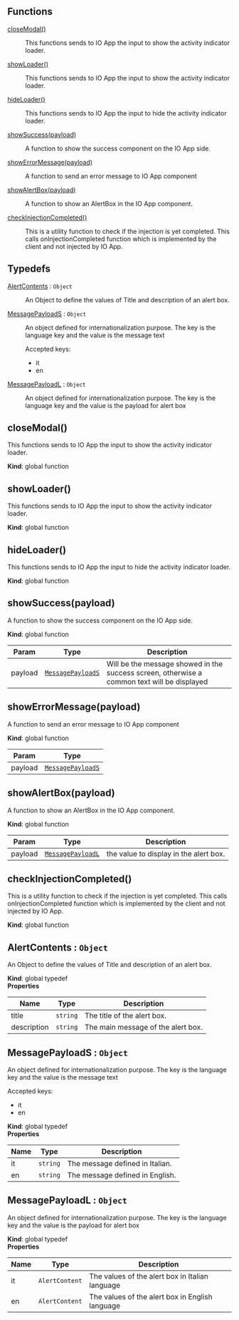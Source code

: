 ## Functions

<dl>
<dt><a href="#closeModal">closeModal()</a></dt>
<dd><p>This functions sends to IO App the input to show the activity indicator loader.</p>
</dd>
<dt><a href="#showLoader">showLoader()</a></dt>
<dd><p>This functions sends to IO App the input to show the activity indicator loader.</p>
</dd>
<dt><a href="#hideLoader">hideLoader()</a></dt>
<dd><p>This functions sends to IO App the input to hide the activity indicator loader.</p>
</dd>
<dt><a href="#showSuccess">showSuccess(payload)</a></dt>
<dd><p>A function to show the success component on the IO App side.</p>
</dd>
<dt><a href="#showErrorMessage">showErrorMessage(payload)</a></dt>
<dd><p>A function to send an error message to IO App component</p>
</dd>
<dt><a href="#showAlertBox">showAlertBox(payload)</a></dt>
<dd><p>A function to show an AlertBox in the IO App component.</p>
</dd>
<dt><a href="#checkInjectionCompleted">checkInjectionCompleted()</a></dt>
<dd><p>This is a utility function to check if the injection is yet completed.
This calls onInjectionCompleted function which is implemented by the client and not injected by IO App.</p>
</dd>
</dl>

## Typedefs

<dl>
<dt><a href="#AlertContents">AlertContents</a> : <code>Object</code></dt>
<dd><p>An Object to define the values of Title and description of an alert box.</p>
</dd>
<dt><a href="#MessagePayloadS">MessagePayloadS</a> : <code>Object</code></dt>
<dd><p>An object defined for internationalization purpose.
The key is the language key and the value is the message text</p>
<p>Accepted keys:</p>
<ul>
<li>it</li>
<li>en</li>
</ul>
</dd>
<dt><a href="#MessagePayloadL">MessagePayloadL</a> : <code>Object</code></dt>
<dd><p>An object defined for internationalization purpose.
The key is the language key and the value is the payload for alert box</p>
</dd>
</dl>

<a name="closeModal"></a>

## closeModal()
This functions sends to IO App the input to show the activity indicator loader.

**Kind**: global function  
<a name="showLoader"></a>

## showLoader()
This functions sends to IO App the input to show the activity indicator loader.

**Kind**: global function  
<a name="hideLoader"></a>

## hideLoader()
This functions sends to IO App the input to hide the activity indicator loader.

**Kind**: global function  
<a name="showSuccess"></a>

## showSuccess(payload)
A function to show the success component on the IO App side.

**Kind**: global function  

| Param | Type | Description |
| --- | --- | --- |
| payload | [<code>MessagePayloadS</code>](#MessagePayloadS) | Will be the message showed in the success screen, otherwise a common text will be displayed |

<a name="showErrorMessage"></a>

## showErrorMessage(payload)
A function to send an error message to IO App component

**Kind**: global function  

| Param | Type |
| --- | --- |
| payload | [<code>MessagePayloadS</code>](#MessagePayloadS) | 

<a name="showAlertBox"></a>

## showAlertBox(payload)
A function to show an AlertBox in the IO App component.

**Kind**: global function  

| Param | Type | Description |
| --- | --- | --- |
| payload | [<code>MessagePayloadL</code>](#MessagePayloadL) | the value to display in the alert box. |

<a name="checkInjectionCompleted"></a>

## checkInjectionCompleted()
This is a utility function to check if the injection is yet completed.
This calls onInjectionCompleted function which is implemented by the client and not injected by IO App.

**Kind**: global function  
<a name="AlertContents"></a>

## AlertContents : <code>Object</code>
An Object to define the values of Title and description of an alert box.

**Kind**: global typedef  
**Properties**

| Name | Type | Description |
| --- | --- | --- |
| title | <code>string</code> | The title of the alert box. |
| description | <code>string</code> | The main message of the alert box. |

<a name="MessagePayloadS"></a>

## MessagePayloadS : <code>Object</code>
An object defined for internationalization purpose.
The key is the language key and the value is the message text

Accepted keys:
- it
- en

**Kind**: global typedef  
**Properties**

| Name | Type | Description |
| --- | --- | --- |
| it | <code>string</code> | The message defined in Italian. |
| en | <code>string</code> | The message defined in English. |

<a name="MessagePayloadL"></a>

## MessagePayloadL : <code>Object</code>
An object defined for internationalization purpose.
The key is the language key and the value is the payload for alert box

**Kind**: global typedef  
**Properties**

| Name | Type | Description |
| --- | --- | --- |
| it | <code>AlertContent</code> | The values of the alert box in Italian language |
| en | <code>AlertContent</code> | The values of the alert box in English language |

